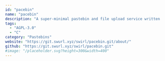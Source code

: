 ```yaml
---
id: "pacebin"
name: "pacebin"
description: "A super-minimal pastebin and file upload service written in pure C, focusing on small executable size, portability, and ease of configuration."
tags:
  - "AGPL-3.0"
  - "C"
category: "Pastebins"
website: "https://git.swurl.xyz/swirl/pacebin.git/about/"
github: "https://git.swurl.xyz/swirl/pacebin.git"
#image: "/placeholder.svg?height=300&width=400"
---
```


